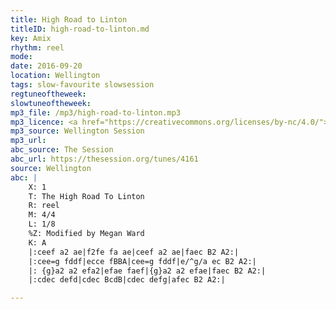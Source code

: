 ```yaml
---
title: High Road to Linton
titleID: high-road-to-linton.md
key: Amix
rhythm: reel
mode:
date: 2016-09-20
location: Wellington
tags: slow-favourite slowsession
regtuneoftheweek:
slowtuneoftheweek:
mp3_file: /mp3/high-road-to-linton.mp3
mp3_licence: <a href="https://creativecommons.org/licenses/by-nc/4.0/">CC-BY-NC-4.0</a>
mp3_source: Wellington Session
mp3_url:
abc_source: The Session
abc_url: https://thesession.org/tunes/4161
source: Wellington
abc: |
    X: 1
    T: The High Road To Linton
    R: reel
    M: 4/4
    L: 1/8
    %Z: Modified by Megan Ward
    K: A
    |:ceef a2 ae|f2fe fa ae|ceef a2 ae|faec B2 A2:|
    |:cee=g fddf|ecce fBBA|cee=g fddf|e/^g/a ec B2 A2:|
    |: {g}a2 a2 efa2|efae faef|{g}a2 a2 efae|faec B2 A2:|
    |:cdec defd|cdec BcdB|cdec defg|afec B2 A2:|

---
```

